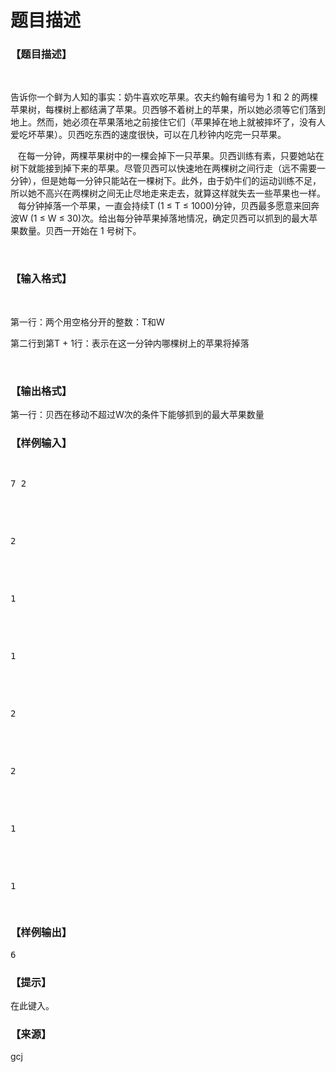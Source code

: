 # 题目描述


<h3>
【题目描述】
</h3>
<p>
<br/>
</p>
<p>
告诉你一个鲜为人知的事实：奶牛喜欢吃苹果。农夫约翰有编号为 1 和 2 的两棵苹果树，每棵树上都结满了苹果。贝西够不着树上的苹果，所以她必须等它们落到地上。然而，她必须在苹果落地之前接住它们（苹果掉在地上就被摔坏了，没有人爱吃坏苹果）。贝西吃东西的速度很快，可以在几秒钟内吃完一只苹果。
</p>
<p>
   在每一分钟，两棵苹果树中的一棵会掉下一只苹果。贝西训练有素，只要她站在树下就能接到掉下来的苹果。尽管贝西可以快速地在两棵树之间行走（远不需要一分钟），但是她每一分钟只能站在一棵树下。此外，由于奶牛们的运动训练不足，所以她不高兴在两棵树之间无止尽地走来走去，就算这样就失去一些苹果也一样。    每分钟掉落一个苹果，一直会持续T (1 ≤ T ≤ 1000)分钟，贝西最多愿意来回奔波W (1 ≤ W ≤ 30)次。给出每分钟苹果掉落地情况，确定贝西可以抓到的最大苹果数量。贝西一开始在 1 号树下。
</p>
<p>
<br/>
</p>
<h3>
【输入格式】
</h3>
<p>
<br/>
</p>
<p>
第一行：两个用空格分开的整数：T和W
</p>
<p>
第二行到第T + 1行：表示在这一分钟内哪棵树上的苹果将掉落
</p>
<p>
<br/>
</p>
<h3>
【输出格式】
</h3>
<p>
第一行：贝西在移动不超过W次的条件下能够抓到的最大苹果数量
</p>
<h3>
【样例输入】
</h3>
<pre><p>
7 2
</p>

<p>
2
</p>

<p>
1
</p>

<p>
1
</p>

<p>
2
</p>

<p>
2
</p>

<p>
1
</p>

<p>
1
</p>
</pre>
<h3>
【样例输出】
</h3>
<pre>6</pre>
<h3>
【提示】
</h3>
<p>
在此键入。
</p>
<h3>
【来源】
</h3>
<p>
gcj
</p>
